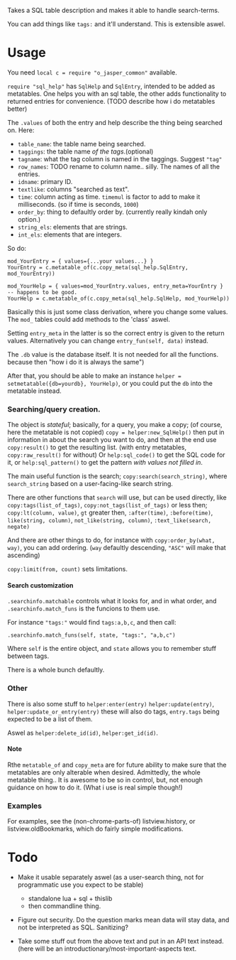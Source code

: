 
Takes a SQL table description and makes it able to handle search-terms.

You can add things like `tags:` and it'll understand. This is extensible
aswel.

# Usage

You need `local c = require "o_jasper_common"` available.

`require "sql_help"` has `SqlHelp` and `SqlEntry`, intended to be added as
metatables. One helps you with an sql table, the other adds functionality to
returned entries for convenience. (TODO describe how i do metatables better)

The `.values` of both the entry and help describe the thing being searched on.
Here:

* `table_name`: the table name being searched.
* `taggings`: the table name *of the tags*.(optional)
* `tagname`: what the tag column is named in the taggings. Suggest `"tag"`
* `row_names`: TODO rename to column name.. silly. The names of all the entries.
* `idname`: primary ID.
* `textlike`: columns "searched as text".
* `time`: column acting as time. `timemul` is factor to add to make it milliseconds.
  (so if time is seconds, `1000`)
* `order_by`: thing to defaultly order by. (currently really kindah only option.)
* `string_els`: elements that are strings.
* `int_els`: elements that are integers.

So do:

    mod_YourEntry = { values={...your values...} }
    YourEntry = c.metatable_of(c.copy_meta(sql_help.SqlEntry, mod_YourEntry))
    
    mod_YourHelp = { values=mod_YourEntry.values, entry_meta=YourEntry }  -- happens to be good.
    YourHelp = c.metatable_of(c.copy_meta(sql_help.SqlHelp, mod_YourHelp))
    
Basically this is just some class derivation, where you change some values.
The `mod_` tables could add methods to the 'class' aswel.

Setting `entry_meta` in the latter is so the correct entry is given to the return
values. Alternatively you can change `entry_fun(self, data)` instead.

The `.db` value is the database itself. It is not needed for all the functions.
because then "how i do it is always the same")

After that, you should be able to make an instance
`helper = setmetatable({db=yourdb}, YourHelp)`, or you could put the `db` into
the metatable instead.

### Searching/query creation.

The object is *stateful*; basically, for a query, you make a copy;
(of course, here the metatable is not copied)
`copy = helper:new_SqlHelp()` then put in information in about the search
you want to do, and then at the end use `copy:result()` to get the resulting list.
(with entry metatables, `copy:raw_result()` for without) Or `help:sql_code()` to
get the SQL code for it, or `help:sql_pattern()` to get the pattern 
*with values not filled in*.

The main useful function is the search; `copy:search(search_string)`, where
`search_string` based on a user-facing-like search string.

There are other functions that `search` will use, but can be used directly,
like `copy:tags(list_of_tags)`, `copy:not_tags(list_of_tags)` or
less then; `copy:lt(column, value)`, `gt` greater then, `:after(time)`,
`:before(time)`, `like(string, column)`, `not_like(string, column)`,
`:text_like(search, negate)`

And there are other things to do, for instance with `copy:order_by(what, way)`, you can
add ordering. (`way` defaultly descending, `"ASC"` will make that ascending)

`copy:limit(from, count)` sets limitations.

#### Search customization
`.searchinfo.matchable` controls what it looks for, and in what order,
and `.searchinfo.match_funs` is the funcions to them use.

For instance `"tags:"` would find `tags:a,b,c`, and then call:

    .searchinfo.match_funs(self, state, "tags:", "a,b,c")
    
Where `self` is the entire object, and `state` allows you to remember stuff between tags.

There is a whole bunch defaultly.

### Other
There is also some stuff to `helper:enter(entry)`
`helper:update(entry)`, `helper:update_or_entry(entry)` 
these will also do tags, `entry.tags` being expected to be a list of them.

Aswel as `helper:delete_id(id)`, `helper:get_id(id)`.

#### Note
Rthe `metatable_of` and `copy_meta` are for future ability to make sure
that the metatables are only alterable when desired. Admittedly, the whole
metatable thing.. It is awesome to be so in control, but, not enough
guidance on how to do it. (What i use is real simple though!)

### Examples
For examples, see the (non-chrome-parts-of) listview.history, or 
listview.oldBookmarks, which do fairly simple modifications.

# Todo

* Make it usable separately aswel
  (as a user-search thing, not for programmatic use you expect to be stable)
  + standalone lua + sql + thislib
  + then commandline thing.

* Figure out security. Do the question marks mean data will stay data, and
  not be interpreted as SQL. Sanitizing?

* Take some stuff out from the above text and put in an API text instead.
  (here will be an introductionary/most-important-aspects text.
